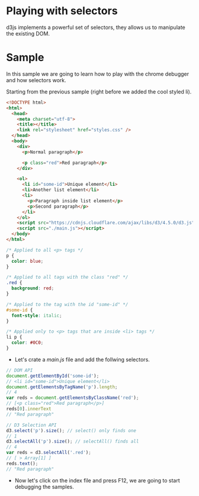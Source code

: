 # Playing with selectors

d3js implements a powerful set of selectors, they allows us to manipulate the existing DOM.

# Sample

In this sample we are going to learn how to play with the chrome debugger and how selectors work.

Starting from the previous sample (right before we added the cool styled li).

```html
<!DOCTYPE html>
<html>
  <head>
    <meta charset="utf-8">
    <title></title>
    <link rel="stylesheet" href="styles.css" />
  </head>
  <body>
    <div>
      <p>Normal paragraph</p>

      <p class="red">Red paragraph</p>
    </div>

    <ol>
      <li id="some-id">Unique element</li>
      <li>Another list element</li>
      <li>
        <p>Paragraph inside list element</p>
        <p>Second paragraph</p>
      </li>
    </ol>
    <script src="https://cdnjs.cloudflare.com/ajax/libs/d3/4.5.0/d3.js" charset="utf-8"></script>
    <script src="./main.js"></script>
  </body>
</html>
```

```css
/* Applied to all <p> tags */
p {
  color: blue;
}

/* Applied to all tags with the class "red" */
.red {
  background: red;
}

/* Applied to the tag with the id "some-id" */
#some-id {
  font-style: italic;
}

/* Applied only to <p> tags that are inside <li> tags */
li p {
  color: #0C0;
}
```

- Let's crate a _main.js_ file and add the follwing selectors.

```javascript
// DOM API
document.getElementById('some-id');
// <li id="some-id">Unique element</li>
document.getElementsByTagName('p').length;
// 4
var reds = document.getElementsByClassName('red');
// [<p class="red">Red paragraph</p>]
reds[0].innerText
// "Red paragraph"

// D3 Selection API
d3.select('p').size(); // select() only finds one
// 1
d3.selectAll('p').size(); // selectAll() finds all
// 4
var reds = d3.selectAll('.red');
// [ > Array[1] ]
reds.text();
// "Red paragraph"
```

- Now let's click on the index file and press F12, we are going to start debugging the samples.

